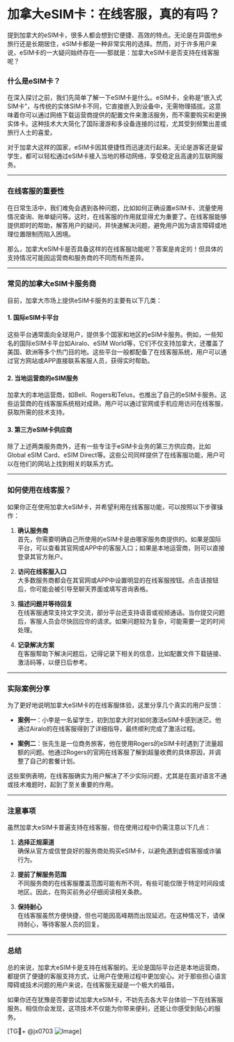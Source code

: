 # 加拿大eSIM卡：在线客服，真的有吗？

提到加拿大的eSIM卡，很多人都会想到它便捷、高效的特点。无论是在异国他乡旅行还是长期居住，eSIM卡都是一种非常实用的选择。然而，对于许多用户来说，eSIM卡的一大疑问始终存在——那就是：加拿大eSIM卡是否支持在线客服呢？

### 什么是eSIM卡？

在深入探讨之前，我们先简单了解一下eSIM卡是什么。eSIM卡，全称是“嵌入式SIM卡”，与传统的实体SIM卡不同，它直接嵌入到设备中，无需物理插拔。这意味着你可以通过网络下载运营商提供的配置文件来激活服务，而不需要购买和更换实体卡。这种技术大大简化了国际漫游和多设备连接的过程，尤其受到频繁出差或旅行人士的喜爱。

对于加拿大这样的国家，eSIM卡因其便捷性而迅速流行起来。无论是游客还是留学生，都可以轻松通过eSIM卡接入当地的移动网络，享受稳定且高速的互联网服务。

---

### 在线客服的重要性

在日常生活中，我们难免会遇到各种问题，比如如何正确设置eSIM卡、流量使用情况查询、账单疑问等。这时，在线客服的作用就显得尤为重要了。在线客服能够提供即时的帮助，解答用户的疑问，并快速解决问题，避免用户因为语言障碍或地理位置限制而陷入困境。

那么，加拿大eSIM卡是否具备这样的在线客服功能呢？答案是肯定的！但具体的支持情况可能因运营商和服务商的不同而有所差异。

---

### 常见的加拿大eSIM卡服务商

目前，加拿大市场上提供eSIM卡服务的主要有以下几类：

#### 1. 国际eSIM卡平台
这些平台通常面向全球用户，提供多个国家和地区的eSIM卡服务。例如，一些知名的国际eSIM卡平台如Airalo、eSIM World等，它们不仅支持加拿大，还覆盖了美国、欧洲等多个热门目的地。这些平台一般都配备了在线客服系统，用户可以通过官方网站或APP直接联系客服人员，获得实时帮助。

#### 2. 当地运营商的eSIM服务
加拿大的本地运营商，如Bell、Rogers和Telus，也推出了自己的eSIM卡服务。这些运营商的在线客服系统相对成熟，用户可以通过官网或手机应用访问在线客服，获取所需的技术支持。

#### 3. 第三方eSIM卡供应商
除了上述两类服务商外，还有一些专注于eSIM卡业务的第三方供应商，比如Global eSIM Card、eSIM Direct等。这些公司同样提供了在线客服功能，用户可以在他们的网站上找到相关的联系方式。

---

### 如何使用在线客服？

如果你正在使用加拿大eSIM卡，并希望利用在线客服功能，可以按照以下步骤操作：

1. **确认服务商**  
   首先，你需要明确自己所使用的eSIM卡是由哪家服务商提供的。如果是国际平台，可以查看其官网或APP中的客服入口；如果是本地运营商，则可以直接登录其官方账户。

2. **访问在线客服入口**  
   大多数服务商都会在其官网或APP中设置明显的在线客服按钮。点击该按钮后，你可能会被引导至聊天界面或填写咨询表格。

3. **描述问题并等待回复**  
   在线客服通常支持文字交流，部分平台还支持语音或视频通话。当你提交问题后，客服人员会尽快回应你的请求。如果问题较为复杂，可能需要一定的时间处理。

4. **记录解决方案**  
   在客服帮助下解决问题后，记得记录下相关的信息，比如配置文件下载链接、激活码等，以便日后参考。

---

### 实际案例分享

为了更好地说明加拿大eSIM卡的在线客服体验，这里分享几个真实的用户反馈：

- **案例一**：小李是一名留学生，初到加拿大时对如何激活eSIM卡感到迷茫。他通过Airalo的在线客服得到了详细指导，最终顺利完成了激活过程。
  
- **案例二**：张先生是一位商务旅客，他在使用Rogers的eSIM卡时遇到了流量超额的问题。他通过Rogers的官网在线客服了解到超量收费的具体原因，并调整了自己的套餐计划。

这些案例表明，在线客服确实为用户解决了不少实际问题，尤其是在面对语言不通或技术难题时，起到了至关重要的作用。

---

### 注意事项

虽然加拿大eSIM卡普遍支持在线客服，但在使用过程中仍需注意以下几点：

1. **选择正规渠道**  
   确保从官方或信誉良好的服务商处购买eSIM卡，以避免遇到虚假客服或诈骗行为。

2. **提前了解服务范围**  
   不同服务商的在线客服覆盖范围可能有所不同，有些可能仅限于特定时间段或地区。因此，在购买前务必仔细阅读相关条款。

3. **保持耐心**  
   在线客服虽然方便快捷，但也可能因高峰期而出现延迟。在这种情况下，请保持耐心，等待客服人员的回复。

---

### 总结

总的来说，加拿大eSIM卡是支持在线客服的。无论是国际平台还是本地运营商，都提供了便捷的客服支持方式，让用户在使用过程中更加安心。对于那些担心语言障碍或技术问题的用户来说，在线客服无疑是一个极大的福音。

如果你还在犹豫是否要尝试加拿大eSIM卡，不妨先去各大平台体验一下在线客服服务。相信你会发现，这项技术不仅能为你带来便利，还能让你感受到贴心的服务。

[TG💪+ @jx0703 ![Image](https://github.com/user-attachments/assets/dbca1d08-cadb-493c-b0ec-ad6f7a83f270)]